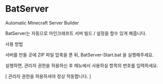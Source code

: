 # BatServer
Automatic Minecraft Server Builder


BatServer는 자동으로 마인크래프트 서버 빌드 / 설정을 할수 있게 해줍니다.

사용 방법

서버를 만들 곳에 ZIP 파일 압축을 푼 뒤,
BatServer-Start.bat 을 실행해주세요.

실행하면, 관리자 권한을 허용하신 후
메뉴에서 사용하실 항목의 번호를 입력하세요.

[ 관리자 권한을 허용하셔야 정상 작동합니다. ]
